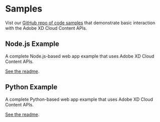 # Samples

Vist our [GitHub repo of code samples](https://github.com/AdobeXD/cloud-content-api-samples) that demonstrate basic interaction with the Adobe XD Cloud Content APIs.

## Node.js Example

A complete Node.js-based web app example that uses Adobe XD Cloud Content APIs.

[See the readme](https://github.com/AdobeXD/cloud-content-api-samples/blob/master/cloud-content-api-node/readme.md).


## Python Example

A complete Python-based web app example that uses Adobe XD Cloud Content APIs.

[See the readme](https://github.com/AdobeXD/cloud-content-api-samples/blob/master/cloud-content-api-python/readme.md).